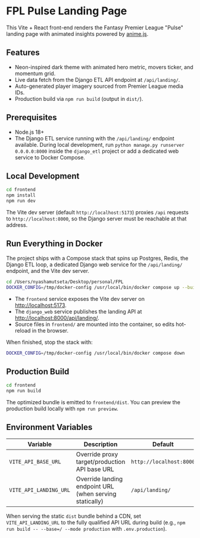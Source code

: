 # FPL Pulse Landing Page

This Vite + React front-end renders the Fantasy Premier League "Pulse" landing page with animated insights powered by [anime.js](https://animejs.com/).

## Features

- Neon-inspired dark theme with animated hero metric, movers ticker, and momentum grid.
- Live data fetch from the Django ETL API endpoint at `/api/landing/`.
- Auto-generated player imagery sourced from Premier League media IDs.
- Production build via `npm run build` (output in `dist/`).

## Prerequisites

- Node.js 18+
- The Django ETL service running with the `/api/landing/` endpoint available. During local development, run `python manage.py runserver 0.0.0.0:8000` inside the `django_etl` project or add a dedicated web service to Docker Compose.

## Local Development

```bash
cd frontend
npm install
npm run dev
```

The Vite dev server (default `http://localhost:5173`) proxies `/api` requests to `http://localhost:8000`, so the Django server must be reachable at that address.

## Run Everything in Docker

The project ships with a Compose stack that spins up Postgres, Redis, the Django ETL loop, a dedicated Django web service for the `/api/landing/` endpoint, and the Vite dev server.

```bash
cd /Users/nyashamutseta/Desktop/personal/FPL
DOCKER_CONFIG=/tmp/docker-config /usr/local/bin/docker compose up --build frontend
```

- The `frontend` service exposes the Vite dev server on [http://localhost:5173](http://localhost:5173).
- The `django_web` service publishes the landing API at [http://localhost:8000/api/landing/](http://localhost:8000/api/landing/).
- Source files in `frontend/` are mounted into the container, so edits hot-reload in the browser.

When finished, stop the stack with:

```bash
DOCKER_CONFIG=/tmp/docker-config /usr/local/bin/docker compose down
```

## Production Build

```bash
cd frontend
npm run build
```

The optimized bundle is emitted to `frontend/dist`. You can preview the production build locally with `npm run preview`.

## Environment Variables

| Variable | Description | Default |
|----------|-------------|---------|
| `VITE_API_BASE_URL` | Override proxy target/production API base URL | `http://localhost:8000` |
| `VITE_API_LANDING_URL` | Override landing endpoint URL (when serving statically) | `/api/landing/` |

When serving the static `dist` bundle behind a CDN, set `VITE_API_LANDING_URL` to the fully qualified API URL during build (e.g., `npm run build -- --base=/ --mode production` with `.env.production`).
